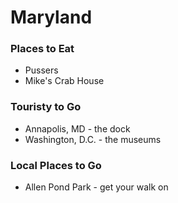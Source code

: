 # Maryland

### Places to Eat
- Pussers
- Mike's Crab House

### Touristy to Go
- Annapolis, MD - the dock
- Washington, D.C. - the museums

### Local Places to Go
- Allen Pond Park - get your walk on
